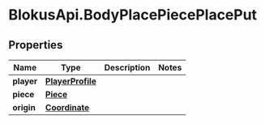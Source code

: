 # BlokusApi.BodyPlacePiecePlacePut

## Properties

Name | Type | Description | Notes
------------ | ------------- | ------------- | -------------
**player** | [**PlayerProfile**](PlayerProfile.md) |  | 
**piece** | [**Piece**](Piece.md) |  | 
**origin** | [**Coordinate**](Coordinate.md) |  | 


